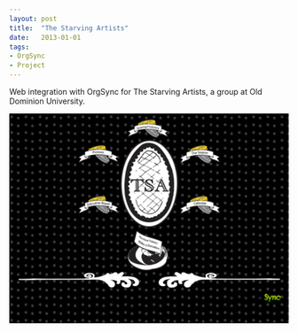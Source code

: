 ```yaml
---
layout: post
title:  "The Starving Artists"
date:   2013-01-01
tags:
- OrgSync
- Project
---
```


Web integration with OrgSync for The Starving Artists, a group at Old Dominion University.

![The Starving Artists Screenshot](./assets/starvingarts-screenshot.png)